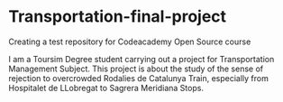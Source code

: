 # Transportation-final-project
Creating a test repository for Codeacademy Open Source course

I am a Toursim Degree student carrying out a project for Transportation Management Subject.
This project is about the study of the sense of rejection to overcrowded Rodalies de Catalunya Train, especially from Hospitalet de LLobregat to Sagrera Meridiana Stops. 

